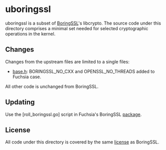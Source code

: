 uboringssl
=======================================

uboringssl is a subset of [BoringSSL]'s libcrypto.  The source
code under this directory comprises a minimal set needed for selected
cryptographic operations in the kernel.

## Changes

Changes from the upstream files are limited to a single files:
  * [base.h]: BORINGSSL_NO_CXX and OPENSSL_NO_THREADS added to Fuchsia case.

All other code is unchanged from BoringSSL.

## Updating

Use the [roll_boringssl.go] script in Fuchsia's BoringSSL [package].

## License

All code under this directory is covered by the same [license] as BoringSSL.

[BoringSSL]: https://fuchsia.googlesource.com/third_party/boringssl/+/master/README.md
[base.h]: include/openssl/base.h
[package]: https://fuchsia.googlesource.com/garnet/+/master/packages/boringssl
[license]: https://fuchsia.googlesource.com/third_party/boringssl/+/master/LICENSE

[//]: # (UPDATE THE DIGEST WHEN ROLLING BORINGSSL)
[revision]: https://fuchsia.googlesource.com/third_party/boringssl/+/189270cd190267f5bd60cfe8f8ce7a61d07ba6f4/
